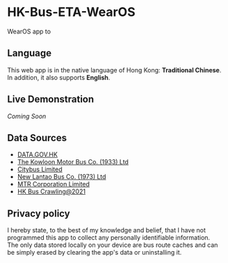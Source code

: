 # HK-Bus-ETA-WearOS
WearOS app to  

## Language
This web app is in the native language of Hong Kong: **Traditional Chinese**.<br>
In addition, it also supports **English**.

## Live Demonstration
*Coming Soon*

## Data Sources
- [DATA.GOV.HK](https://data.gov.hk)
- [The Kowloon Motor Bus Co. (1933) Ltd](https://www.kmb.hk)
- [Citybus Limited](https://www.citybus.com.hk)
- [New Lantao Bus Co. (1973) Ltd](https://www.nlb.com.hk/)
- [MTR Corporation Limited](https://www.mtr.com.hk/)
- [HK Bus Crawling@2021](https://github.com/hkbus/hk-bus-crawling)


## Privacy policy
I hereby state, to the best of my knowledge and belief, that I have not programmed this app to collect any personally identifiable information.<br>
The only data stored locally on your device are bus route caches and can be simply erased by clearing the app's data or uninstalling it.
